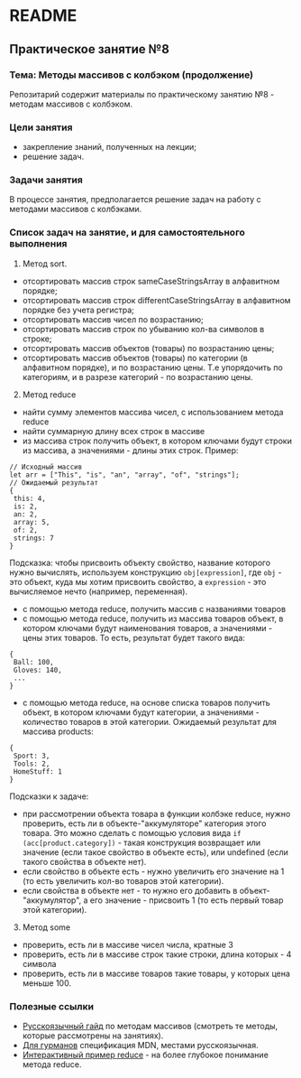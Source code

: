 # README

## Практическое занятие №8

### Тема: Методы массивов с колбэком (продолжение)

Репозитарий содержит материалы по практическому занятию №8 - методам массивов с колбэком.

### Цели занятия
- закрепление знаний, полученных на лекции;
- решение задач.

### Задачи занятия
В процессе занятия, предполагается решение задач на работу с методами массивов с колбэками.

### Список задач на занятие, и для самостоятельного выполнения
1. Метод sort.
 - отсортировать массив строк sameCaseStringsArray в алфавитном порядке;
 - отсортировать массив строк differentCaseStringsArray в алфавитном порядке без учета регистра;
 - отсортировать массив чисел по возрастанию;
 - отсортировать массив строк по убыванию кол-ва символов в строке;
 - отсортировать массив объектов (товары) по возрастанию цены;
 - отсортировать массив объектов (товары) по категории (в алфавитном порядке), и по возрастанию цены. Т.е упорядочить по категориям, и в разрезе категорий - по возрастанию цены.

2. Метод reduce
 - найти сумму элементов массива чисел, с использованием метода reduce
 - найти суммарную длину всех строк в массиве
 - из массива строк получить объект, в котором ключами будут строки из массива, а значениями - длины этих строк. Пример:
 ```
 // Исходный массив
 let arr = ["This", "is", "an", "array", "of", "strings"];
 // Ожидаемый результат
 {
  this: 4,
  is: 2,
  an: 2,
  array: 5,
  of: 2,
  strings: 7
 }
 ```
 Подсказка: чтобы присвоить объекту свойство, название которого нужно вычислять, используем конструкцию `obj[expression]`, где `obj` - это объект, куда мы хотим присвоить свойство, а `expression` - это вычисляемое нечто (например, переменная).
 - с помощью метода reduce, получить массив с названиями товаров
 - с помощью метода reduce, получить из массива товаров объект, в котором ключами будут наименования товаров, а значениями - цены этих товаров. То есть, результат будет такого вида:
 ```
 {
  Ball: 100,
  Gloves: 140,
  ...
 }
 ```
 - с помощью метода reduce, на основе списка товаров получить объект, в котором ключами будут категории, а значениями - количество товаров в этой категории. Ожидаемый результат для массива products:
 ```
 {
  Sport: 3,
  Tools: 2,
  HomeStuff: 1
 }
 ```
Подсказки к задаче:
 * при рассмотрении объекта товара в функции колбэке reduce, нужно проверить, есть ли в объекте-"аккумуляторе" категория этого товара. Это можно сделать с помощью условия вида `if (acc[product.category])` - такая конструкция возвращает или значение (если такое свойство в объекте есть), или undefined (если такого свойства в объекте нет).
 * если свойство в объекте есть - нужно увеличить его значение на 1 (то есть увеличить кол-во товаров этой категории).
 * если свойства в объекте нет - то нужно его добавить в объект-"аккумулятор", а его значение - присвоить 1 (то есть первый товар этой категории).

3. Метод some
 - проверить, есть ли в массиве чисел числа, кратные 3
 - проверить, есть ли в массиве строк такие строки, длина которых - 4 символа
 - проверить, есть ли в массиве товаров такие товары, у которых цена меньше 100.


### Полезные ссылки
- [Русскоязычный гайд](https://learn.javascript.ru/array-methods) по методам массивов (смотреть те методы, которые рассмотрены на занятиях).
- [Для гурманов](https://developer.mozilla.org/ru/docs/Web/JavaScript/Reference/Global_Objects/Array) спецификация MDN, местами русскоязычная.
- [Интерактивный пример reduce](https://doka.guide/js/array-reduce/) - на более глубокое понимание метода reduce.